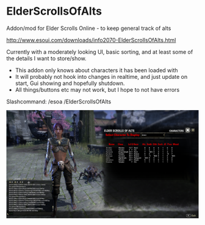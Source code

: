 # ElderScrollsOfAlts
Addon/mod for Elder Scrolls Online - to keep general track of alts

http://www.esoui.com/downloads/info2070-ElderScrollsOfAlts.html


Currently with a moderately looking UI, basic sorting, and at least some of the details I want to store/show.
* This addon only knows about characters it has been loaded with
* It will probably not hook into changes in realtime, and just update on start, Gui showing and hopefully shutdown.
* All things/buttons etc may not work, but I hope to not have errors

Slashcommand:
/esoa
/ElderScrollsOfAlts

![Image of my current bad UI, but at least you get what its going for](Screenshots/esoa_screenshot2.png?raw=true "Alpha UI/Display" )

